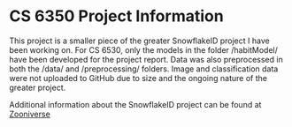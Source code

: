 # CS 6350 Project Information
This project is a smaller piece of the greater SnowflakeID project I have been working on. For CS 6530, only the models in  the folder /habitModel/ have been developed for the project report. 
Data was also preprocessed in both the /data/ and /preprocessing/ folders. Image and classification data were not uploaded to GitHub due to size and the ongoing nature of the greater project.

Additional information about the SnowflakeID project can be found at [Zooniverse](https://www.zooniverse.org/projects/fitch09/snowflake-id)
